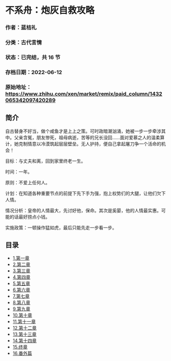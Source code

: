 # 不系舟：炮灰自救攻略

### 作者：蓝桔礼

### 分类：古代言情

### 状态：已完结，共 16 节

### 存档日期：2022-06-12

### 原始地址：https://www.zhihu.com/xen/market/remix/paid_column/1432065342097420289


## 简介
自古替身不好当，做个咸鱼才是上上之策。可时政暗潮汹涌，她被一步一步牵涉其中。父亲含冤，朋友惨死，祖母病逝，苦等的兄长没回……面对爱慕之人的温柔算计，她克制情意以冷漠筑起层层壁垒。无人护持，便自己拿起屠刀争一个活命的机会！


目标：与丈夫和离，回到家里终老一生。


时间：一年。


原则：不爱上任何人。


计划：在知道各种重要节点的前提下先下手为强，抱上权势们的大腿，让他们欠下人情。


情况分析：皇帝的人情最大，先讨好他，保命。其次是奚晏，他的人情最实惠。可能的话最好捞点小钱。


实施政策：一顿操作猛如虎，最后只能先走一步看一步。




## 目录
- [1.第一章](1.第一章.md)<!-- 2021-11-02 03:09 -->
- [2.第二章](2.第二章.md)<!-- 2021-10-14 12:44 -->
- [3.第三章](3.第三章.md)<!-- 2021-11-02 02:59 -->
- [4.第四章](4.第四章.md)<!-- 2021-11-02 03:01 -->
- [5.第五章](5.第五章.md)<!-- 2021-11-02 03:04 -->
- [6.第六章](6.第六章.md)<!-- 2021-11-02 03:09 -->
- [7.第七章](7.第七章.md)<!-- 2021-11-05 05:44 -->
- [8.第八章](8.第八章.md)<!-- 2021-11-05 05:46 -->
- [9.第九章](9.第九章.md)<!-- 2021-11-05 05:48 -->
- [10.第十章](10.第十章.md)<!-- 2021-11-05 06:00 -->
- [11.第十一章](11.第十一章.md)<!-- 2021-11-05 06:16 -->
- [12.第十二章](12.第十二章.md)<!-- 2021-11-12 08:29 -->
- [13.第十三章](13.第十三章.md)<!-- 2021-11-12 08:33 -->
- [14.第十四章](14.第十四章.md)<!-- 2021-11-12 08:34 -->
- [15.终章](15.终章.md)<!-- 2021-11-12 08:35 -->
- [16.番外篇](16.番外篇.md)<!-- 2021-11-12 08:35 -->